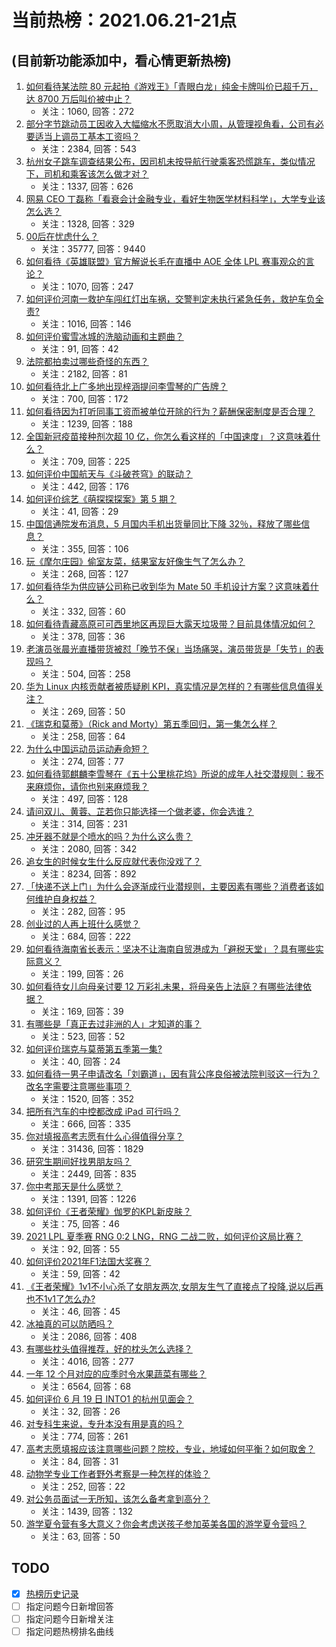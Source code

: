 # 当前热榜：2021.06.21-21点
## (目前新功能添加中，看心情更新热榜)
1. [如何看待某法院 80 元起拍《游戏王》「青眼白龙」纯金卡牌叫价已超千万，达 8700 万后叫价被中止？](https://www.zhihu.com/question/466353604)
    * 关注：1060, 回答：272
2. [部分字节跳动员工因收入大幅缩水不愿取消大小周，从管理视角看，公司有必要适当上调员工基本工资吗？](https://www.zhihu.com/question/465515777)
    * 关注：2384, 回答：543
3. [杭州女子跳车调查结果公布，因司机未按导航行驶乘客恐慌跳车，类似情况下，司机和乘客该怎么做才对？](https://www.zhihu.com/question/466324039)
    * 关注：1337, 回答：626
4. [网易 CEO 丁磊称「看衰会计金融专业，看好生物医学材料科学」，大学专业该怎么选？](https://www.zhihu.com/question/466254911)
    * 关注：1328, 回答：329
5. [00后在忧虑什么？](https://www.zhihu.com/question/393450972)
    * 关注：35777, 回答：9440
6. [如何看待《英雄联盟》官方解说长毛在直播中 AOE 全体 LPL 赛事观众的言论？](https://www.zhihu.com/question/466051512)
    * 关注：1070, 回答：247
7. [如何评价河南一救护车闯红灯出车祸，交警判定未执行紧急任务，救护车负全责?](https://www.zhihu.com/question/465874196)
    * 关注：1016, 回答：146
8. [如何评价蜜雪冰城的洗脑动画和主题曲？](https://www.zhihu.com/question/466309186)
    * 关注：91, 回答：42
9. [法院都拍卖过哪些奇怪的东西？](https://www.zhihu.com/question/299977989)
    * 关注：2182, 回答：81
10. [如何看待北上广多地出现梓涵提问李雪琴的广告牌？](https://www.zhihu.com/question/465101848)
    * 关注：700, 回答：172
11. [如何看待因为打听同事工资而被单位开除的行为？薪酬保密制度是否合理？](https://www.zhihu.com/question/466073910)
    * 关注：1239, 回答：188
12. [全国新冠疫苗接种剂次超 10 亿，你怎么看这样的「中国速度」？这意味着什么？](https://www.zhihu.com/question/466136436)
    * 关注：709, 回答：225
13. [如何评价中国航天与《斗破苍穹》的联动？](https://www.zhihu.com/question/465538922)
    * 关注：442, 回答：176
14. [如何评价综艺《萌探探探案》第 5 期？](https://www.zhihu.com/question/465842205)
    * 关注：41, 回答：29
15. [中国信通院发布消息，5 月国内手机出货量同比下降 32％，释放了哪些信息？](https://www.zhihu.com/question/465502394)
    * 关注：355, 回答：106
16. [玩《摩尔庄园》偷室友菜，结果室友好像生气了怎么办？](https://www.zhihu.com/question/463770388)
    * 关注：268, 回答：127
17. [如何看待华为供应链公司称已收到华为 Mate 50 手机设计方案？这意味着什么？](https://www.zhihu.com/question/466148710)
    * 关注：332, 回答：60
18. [如何看待青藏高原可可西里地区再现巨大露天垃圾带？目前具体情况如何？](https://www.zhihu.com/question/466184215)
    * 关注：378, 回答：36
19. [老演员张晨光直播带货被怼「晚节不保」当场痛哭，演员带货是「失节」的表现吗？](https://www.zhihu.com/question/465949886)
    * 关注：504, 回答：258
20. [华为 Linux 内核贡献者被质疑刷 KPI，真实情况是怎样的？有哪些信息值得关注？](https://www.zhihu.com/question/466111598)
    * 关注：269, 回答：50
21. [《瑞克和莫蒂》（Rick and Morty）第五季回归，第一集怎么样？](https://www.zhihu.com/question/466279343)
    * 关注：258, 回答：64
22. [为什么中国运动员运动寿命短？](https://www.zhihu.com/question/50191573)
    * 关注：274, 回答：77
23. [如何看待郭麒麟李雪琴在《五十公里桃花坞》所说的成年人社交潜规则：我不来麻烦你，请你也别来麻烦我？](https://www.zhihu.com/question/466111211)
    * 关注：497, 回答：128
24. [请问双儿、黄蓉、芷若你只能选择一个做老婆，你会选谁？](https://www.zhihu.com/question/466002351)
    * 关注：314, 回答：231
25. [冲牙器不就是个喷水的吗？为什么这么贵？](https://www.zhihu.com/question/385465810)
    * 关注：2080, 回答：342
26. [追女生的时候女生什么反应就代表你没戏了？](https://www.zhihu.com/question/437267039)
    * 关注：8234, 回答：892
27. [「快递不送上门」为什么会逐渐成行业潜规则，主要因素有哪些？消费者该如何维护自身权益？](https://www.zhihu.com/question/466340505)
    * 关注：282, 回答：95
28. [创业过的人再上班什么感觉？](https://www.zhihu.com/question/458719620)
    * 关注：684, 回答：222
29. [如何看待海南省长表示：坚决不让海南自贸港成为「避税天堂」？具有哪些实际意义？](https://www.zhihu.com/question/466284419)
    * 关注：199, 回答：26
30. [如何看待女儿向母亲讨要 12 万彩礼未果，将母亲告上法庭？有哪些法律依据？](https://www.zhihu.com/question/466079009)
    * 关注：169, 回答：39
31. [有哪些是「真正去过非洲的人」才知道的事？](https://www.zhihu.com/question/463859117)
    * 关注：523, 回答：52
32. [如何评价瑞克与莫蒂第五季第一集?](https://www.zhihu.com/question/466304254)
    * 关注：40, 回答：24
33. [如何看待一男子申请改名「刘霸道」，因有背公序良俗被法院判驳这一行为？改名字需要注意哪些事项？](https://www.zhihu.com/question/465676491)
    * 关注：1520, 回答：352
34. [把所有汽车的中控都改成 iPad 可行吗？](https://www.zhihu.com/question/26640735)
    * 关注：666, 回答：335
35. [你对填报高考志愿有什么心得值得分享？](https://www.zhihu.com/question/19651181)
    * 关注：31436, 回答：1829
36. [研究生期间好找男朋友吗？](https://www.zhihu.com/question/393637489)
    * 关注：2449, 回答：835
37. [你中考那天是什么感觉？](https://www.zhihu.com/question/387881309)
    * 关注：1391, 回答：1226
38. [如何评价《王者荣耀》伽罗的KPL新皮肤？](https://www.zhihu.com/question/464788987)
    * 关注：75, 回答：46
39. [2021 LPL 夏季赛 RNG 0:2 LNG，RNG 二战二败，如何评价这局比赛？](https://www.zhihu.com/question/466171736)
    * 关注：92, 回答：55
40. [如何评价2021年F1法国大奖赛？](https://www.zhihu.com/question/463458935)
    * 关注：59, 回答：42
41. [《王者荣耀》1v1不小心杀了女朋友两次,女朋友生气了直接点了投降,说以后再也不1v1了怎么办?](https://www.zhihu.com/question/465443786)
    * 关注：46, 回答：45
42. [冰袖真的可以防晒吗？](https://www.zhihu.com/question/324378524)
    * 关注：2086, 回答：408
43. [有哪些枕头值得推荐，好的枕头怎么选择？](https://www.zhihu.com/question/27206297)
    * 关注：4016, 回答：277
44. [一年 12 个月对应的应季时令水果蔬菜有哪些？](https://www.zhihu.com/question/21026884)
    * 关注：6564, 回答：68
45. [如何评价 6 月 19 日 INTO1 的杭州见面会？](https://www.zhihu.com/question/466005917)
    * 关注：32, 回答：26
46. [对专科生来说，专升本没有用是真的吗？](https://www.zhihu.com/question/456766596)
    * 关注：774, 回答：261
47. [高考志愿填报应该注意哪些问题？院校，专业，地域如何平衡？如何取舍？](https://www.zhihu.com/question/462670569)
    * 关注：84, 回答：31
48. [动物学专业工作者野外考察是一种怎样的体验？](https://www.zhihu.com/question/52589324)
    * 关注：252, 回答：22
49. [对公务员面试一无所知，该怎么备考拿到高分？](https://www.zhihu.com/question/366961967)
    * 关注：1439, 回答：132
50. [游学夏令营有多大意义？你会考虑送孩子参加英美各国的游学夏令营吗？](https://www.zhihu.com/question/462876869)
    * 关注：63, 回答：50
## TODO
* [x] [热榜历史记录](hot_history/AllHot.md)
* [ ] 指定问题今日新增回答
* [ ] 指定问题今日新增关注
* [ ] 指定问题热榜排名曲线
